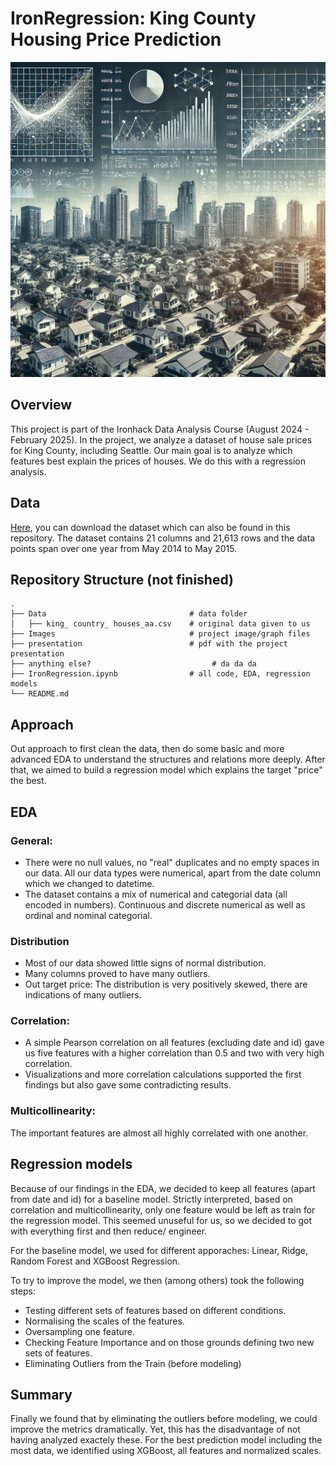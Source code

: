 # IronRegression: King County Housing Price Prediction
![Housing and Regression by ChatGPT](Images/housing_and_regression.webp)

## Overview
This project is part of the Ironhack Data Analysis Course (August 2024 - February 2025). In the project, we analyze a dataset of house sale prices for King County, including Seattle.  Our main goal is to analyze which features best explain the prices of houses. We do this with a regression analysis.

## Data 
[Here](https://www.kaggle.com/datasets/minasameh55/king-country-houses-aa), you can download the dataset which can also be found in this repository.
The dataset contains 21 columns and 21,613 rows and the data points span over one year from May 2014 to May 2015.

## Repository Structure (not finished)
    .
    ├── Data                                # data folder
    │   ├── king_ country_ houses_aa.csv    # original data given to us
    ├── Images                              # project image/graph files
    ├── presentation                        # pdf with the project presentation
    ├── anything else?                           # da da da
    ├── IronRegression.ipynb                # all code, EDA, regression models
    └── README.md

## Approach
Out approach to first clean the data, then do some basic and more advanced EDA to understand the structures and relations more deeply.
After that, we aimed to build a regression model which explains the target "price" the best.

## EDA
### General:
- There were no null values, no "real" duplicates and no empty spaces in our data. All our data types were numerical, apart from the date column which we changed to datetime.
- The dataset contains a mix of numerical and categorial data (all encoded in numbers). Continuous and discrete numerical as well as ordinal and nominal categorial.

### Distribution
- Most of our data showed little signs of normal distribution.
- Many columns proved to have many outliers.
- Out target price: The distribution is very positively skewed, there are indications of many outliers.

### Correlation:
- A simple Pearson correlation on all features (excluding date and id) gave us five features with a higher correlation than 0.5 and two with very high correlation.
- Visualizations and more correlation calculations supported the first findings but also gave some contradicting results.

### Multicollinearity:
The important features are almost all highly correlated with one another.

## Regression models
Because of our findings in the EDA, we decided to keep all features (apart from date and id) for a baseline model. Strictly interpreted, based on correlation and multicollinearity, only one feature would be left as train for the regression model. This seemed unuseful for us, so we decided to got with everything first and then reduce/ engineer.

For the baseline model, we used for different apporaches: Linear, Ridge, Random Forest and XGBoost Regression.

To try to improve the model, we then (among others) took the following steps:
- Testing different sets of features based on different conditions.
- Normalising the scales of the features.
- Oversampling one feature.
- Checking Feature Importance and on those grounds defining two new sets of features.
- Eliminating Outliers from the Train (before modeling)

## Summary
Finally we found that by eliminating the outliers before modeling, we could improve the metrics dramatically. Yet, this has the disadvantage of not having analyzed exactely these.
For the best prediction model including the most data, we identified using XGBoost, all features and normalized scales.
